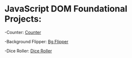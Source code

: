 # JavaScript DOM Foundational Projects:

-Counter: [Counter](https://counter-six-psi.vercel.app/)

-Background Flipper: [Bg Flipper](https://js-bg-flipper.vercel.app/)

-Dice Roller: [Dice Roller](https://dice-roller-two-gamma.vercel.app/)
